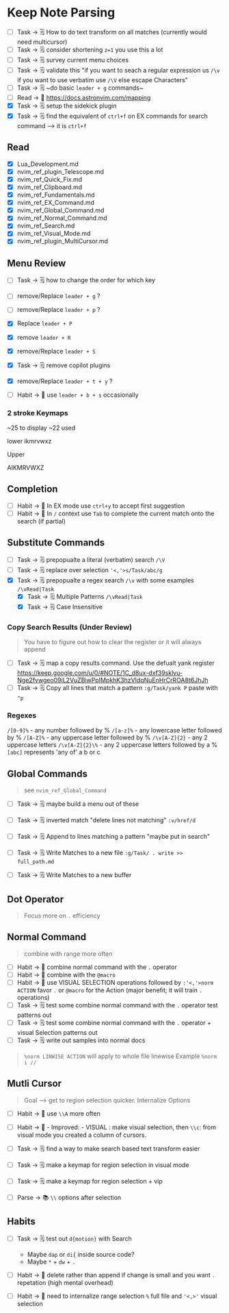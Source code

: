 # Keep Note Parsing

- [ ] Task -> 🗒️ How to do text transform on all matches (currently would need multicursor)
- [ ] Task -> 🗒️ consider shortening `z=1` you use this a lot
- [ ] Task -> 🗒️ survey current menu choices
- [ ] Task -> 🗒️ validate this "if you want to seach a regular expression us `/\v` if you want to use verbatim use `/\V` else escape Characters"
- [ ] Task -> 🗒️ ~do basic `leader + g` commands~
- [ ] Read -> 📖 https://docs.astronvim.com/mapping
- [x] Task -> 🗒️ setup the sidekick plugin
- [x] Task -> 🗒️ find the equivalent of `ctrl+f` on EX commands for search command --> it is `ctrl+f`

## Read

- [x] Lua_Development.md
- [x] nvim_ref_plugin_Telescope.md
- [x] nvim_ref_Quick_Fix.md
- [x] nvim_ref_Clipboard.md
- [x] nvim_ref_Fundamentals.md
- [x] nvim_ref_EX_Command.md
- [x] nvim_ref_Global_Command.md
- [x] nvim_ref_Normal_Command.md
- [x] nvim_ref_Search.md
- [x] nvim_ref_Visual_Mode.md
- [x] nvim_ref_plugin_MultiCursor.md

## Menu Review

- [ ] Task -> 🗒️ how to change the order for which key
- [ ] remove/Replace `leader + g` ?
- [ ] remove/Replace `leader + p` ?
- [x] Replace `leader + P`
- [x] remove `leader + R`
- [x] remove/Replace `leader + S`
- [x] Task -> 🗒️ remove copilot plugins
- [x] remove/Replace `leader + t + y` ?

- [ ] Habit -> 🏃 use `leader + b + s` occasionally

### 2 stroke Keymaps

~25 to display
~22 used

lower
ikmrvwxz

Upper

AIKMRVWXZ

## Completion

- [ ] Habit -> 🏃 In EX mode use `ctrl+y` to accept first suggestion
- [ ] Habit -> 🏃 In `/` context use `Tab` to complete the current match onto the search (if partial)

## Substitute Commands

- [ ] Task -> 🗒️ prepopualte a literal (verbatim) search `/\V`
- [ ] Task -> 🗒️ replace over selection `'<,'>s/Task/abc/g`
- [x] Task -> 🗒️ prepopualte a regex search `/\v` with some examples `/\vRead|Task`
  - [x] Task -> 🗒️ Multiple Patterns `/\vRead|Task`
  - [x] Task -> 🗒️ Case Insensitive

### Copy Search Results (Under Review)

> You have to figure out how to clear the register or it will always append

- [ ] Task -> 🗒️ map a copy results command. Use the defualt yank register https://keep.google.com/u/0/#NOTE/1C_d8ux-dxf39sklvu-Nge2fvwgeo09iL2VuZBiwPpIMpkhK3hzVIdqNuEnHrCrROA8t6JhJh
- [ ] Task -> 🗒️ Copy all lines that match a pattern `:g/Task/yank P` paste with `"p`

### Regexes

`/[0-9]%` - any number followed by %
`/[a-z]%` - any lowercase letter followed by %
`/[A-Z]%` - any uppercase letter followed by %
`/\v[A-Z]{2}` - any 2 uppercase letters
`/\v[A-Z]{2}\%` - any 2 uppercase letters followed by a %
`[abc]` represents 'any of' a b or c

## Global Commands

> see `nvim_ref_Global_Command`

- [ ] Task -> 🗒️ maybe build a menu out of these

- [ ] Task -> 🗒️ inverted match "delete lines not matching" `:v/href/d`
- [ ] Task -> 🗒️ Append to lines matching a pattern "maybe put in search"
- [ ] Task -> 🗒️ Write Matches to a new file `:g/Task/ . write >> full_path.md`
- [ ] Task -> 🗒️ Write Matches to a new buffer

## Dot Operator

> Focus more on `.` efficiency

## Normal Command

> combine with range more often

- [ ] Habit -> 🏃 combine normal command with the `.` operator
- [ ] Habit -> 🏃 combine with the `@macro`
- [ ] Habit -> 🏃 use VISUAL SELECTION operations followed by `:'<,'>norm ACTION` favor `.` or `@macro` for the Action (major benefit; it will train `.` operations)
- [ ] Task -> 🗒️ test some combine normal command with the `.` operator test patterns out
- [ ] Task -> 🗒️ test some combine normal command with the `.` operator + visual Selection patterns out
- [ ] Task -> 🗒️ write out samples into normal docs

> `%norm LINWISE ACTION` will apply to whole file linewise
> Example `%norm i //`

## Mutli Cursor

> Goal --> get to region selection quicker. Internalize Options

- [ ] Habit -> 🏃 use `\\A` more often
- [ ] Habit -> 🏃 - Improved: - VISUAL : make visual selection, then `\\c`: from visual mode you created a column of cursors.

- [ ] Task -> 🗒️ find a way to make search based text transform easier
- [ ] Task -> 🗒️ make a keymap for region selection in visual mode
- [ ] Task -> 🗒️ make a keymap for region selection + vip
- [ ] Parse -> 📚 `\\` options after selection

## Habits

- [ ] Task -> 🗒️ test out `d{motion}` with Search
  - Maybe `dap` or `di{` inside source code?
  - Maybe `*` + `dw` + `.`

- [ ] Habit -> 🏃 delete rather than append if change is small and you want `.` repetation (high mental overhead)
- [ ] Habit -> 🏃 need to internalize range selection `%` full file and `'<,>'` visual selection
